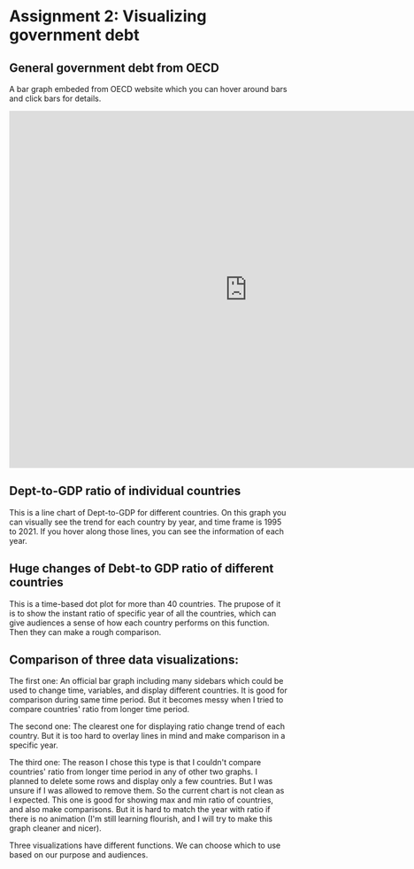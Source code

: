 # Assignment 2: Visualizing government debt

## General government debt from OECD
A bar graph embeded from OECD website which you can hover around bars and click bars for details. 
<iframe src="https://data.oecd.org/chart/6Y33" width="860" height="645" style="border: 0" mozallowfullscreen="true" webkitallowfullscreen="true" allowfullscreen="true"><a href="https://data.oecd.org/chart/6Y33" target="_blank">OECD Chart: General government debt, Total, % of GDP, Annual, 2021</a></iframe>


## Dept-to-GDP ratio of individual countries
This is a line chart of Dept-to-GDP for different countries. On this graph you can visually see the trend for each country by year, and time frame is 1995 to 2021. If you hover along those lines, you can see the information of each year. 
<div class="flourish-embed flourish-chart" data-src="visualisation/12598315"><script src="https://public.flourish.studio/resources/embed.js"></script></div>


## Huge changes of Debt-to GDP ratio of different countries
This is a time-based dot plot for more than 40 countries. The prupose of it is to show the instant ratio of specific year of all the countries, which can give audiences a sense of how each country performs on this function. Then they can make a rough comparison.
<div class="flourish-embed flourish-scatter" data-src="visualisation/12598729"><script src="https://public.flourish.studio/resources/embed.js"></script></div>


## Comparison of three data visualizations:
The first one: An official bar graph including many sidebars which could be used to change time, variables, and display different countries. It is good for comparison during same time period. But it becomes messy when I tried to compare countries' ratio from longer time period.

The second one: The clearest one for displaying ratio change trend of each country. But it is too hard to overlay lines in mind and make comparison in a specific year.

The third one: The reason I chose this type is that I couldn't compare countries' ratio from longer time period in any of other two graphs. I planned to delete some rows and display only a few countries. But I was unsure if I was allowed to remove them. So the current chart is not clean as I expected. This one is good for showing max and min ratio of countries, and also make comparisons. But it is hard to match the year with ratio if there is no animation (I'm still learning flourish, and I will try to make this graph cleaner and nicer). 

Three visualizations have different functions. We can choose which to use based on our purpose and audiences.
